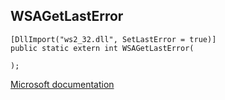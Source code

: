 ## WSAGetLastError

```
[DllImport("ws2_32.dll", SetLastError = true)]
public static extern int WSAGetLastError(
   
);
```

[Microsoft documentation](https://docs.microsoft.com/en-us/windows/win32/api/winsock/nf-winsock-wsagetlasterror)
